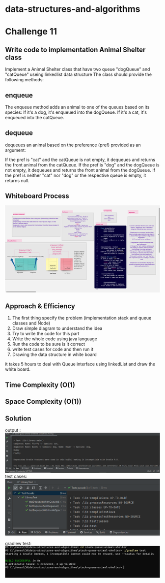 # data-structures-and-algorithms

# Challenge 11
<!-- Description of the challenge -->
## Write code to implementation  Animal Shelter class

Implement a Animal Shelter class that have two queue "dogQueue" and "catQueue" useing linkedlist data structure
The class should provide the following methods:
## **enqueue**
The enqueue method adds an animal to one of the queues based on its species:
If it's a dog, it's enqueued into the dogQueue.
If it's a cat, it's enqueued into the catQueue.
## **dequeue**
dequeues an animal based on the preference (pref) provided as an argument:

If the pref is "cat" and the catQueue is not empty, it dequeues and returns the front animal from the catQueue.
If the pref is "dog" and the dogQueue is not empty, it dequeues and returns the front animal from the dogQueue.
If the pref is neither "cat" nor "dog" or the respective queue is empty, it returns null.




## Whiteboard Process
<!-- Embedded whiteboard image -->
![image (38).png](pic%2Fimage%20%2838%29.png)

## Approach & Efficiency
<!-- What approach did you take? Why? What is the Big O space/time for this approach? -->
1. The first thing specify the problem (implementation stack and queue classes and Node)
2. Draw simple diagram to understand the idea
3. Try to write the code for this part
4. Write the whole code using java language
5. Run the code to be sure is it correct
6. write test cases for code and then run it
7. Drawing the data structure in white board

it takes 5 hours to deal with Queue interface using linkedList and draw the white board.


## Time Complexity (O(1)
## Space Complexity (O(1))


## Solution
<!-- Show how to run your code,and examples of it in action -->
output :
![output12.PNG](pic%2Foutput12.PNG)
test cases:
![testCases12.PNG](pic%2FtestCases12.PNG)

gradlew test:
![gradlew12.PNG](pic%2Fgradlew12.PNG)

